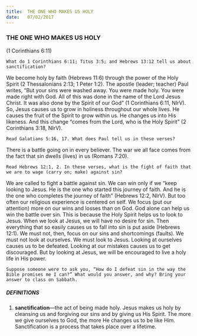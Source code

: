 ```yaml
---
title:  THE ONE WHO MAKES US HOLY
date:   07/02/2017
---
```


### THE ONE WHO MAKES US HOLY

(1 Corinthians 6:11)

`What do 1 Corinthians 6:11; Titus 3:5; and Hebrews 13:12 tell us about sanctification?`

We become holy by faith (Hebrews 11:6) through the power of the Holy Spirit (2 Thessalonians 2:13; 1 Peter 1:2). The apostle (leader; teacher) Paul writes, “But your sins were washed away. You were made holy. You were made right with God. All of this was done in the name of the Lord Jesus Christ. It was also done by the Spirit of our God” (1 Corinthians 6:11, NIrV). So, Jesus causes us to grow in holiness throughout our whole lives. He causes the fruit of the Spirit to grow within us. He changes us into His likeness. And this change “comes from the Lord, who is the Holy Spirit” (2 Corinthians 3:18, NIrV). 

`Read Galatians 5:16, 17. What does Paul tell us in these verses?`

There is a battle going on in every believer. The war we all face comes from the fact that sin dwells (lives) in us (Romans 7:20). 

`Read Hebrews 12:1, 2. In these verses, what is the fight of faith that we are to wage (carry on; make) against sin?` 

We are called to fight a battle against sin. We can win only if we “keep looking to Jesus. He is the one who started this journey of faith. And he is the one who completes the journey of faith” (Hebrews 12:2, NIrV). But too often our religious experience is centered on self. We focus (put our attention) more on our wins and losses than on God. God alone can help us win the battle over sin. This is because the Holy Spirit helps us to look to Jesus. When we look at Jesus, we will have no desire for sin. Then everything that so easily causes us to fall into sin is put aside (Hebrews 12:1). We must not, then, focus on our sins and shortcomings (faults). We must not look at ourselves. We must look to Jesus. Looking at ourselves causes us to be defeated. Looking at our mistakes causes us to get discouraged. But by looking at Jesus, we will be encouraged to live a holy life in His power.  

`Suppose someone were to ask you, “How do I defeat sin in the way the Bible promises me I can?” What would you answer, and why? Bring your answer to class on Sabbath.`

##### DEFINITIONS

1. **sanctification**—the act of being made holy. Jesus makes us holy by cleansing us and forgiving our sins and by giving us His Spirit. The more we give ourselves to God, the more He changes us to be like Him. Sanctification is a process that takes place over a lifetime.